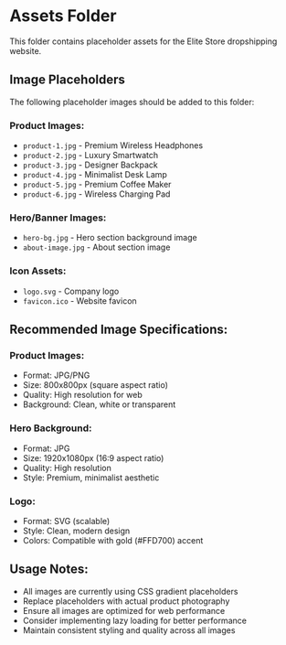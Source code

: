 # Assets Folder

This folder contains placeholder assets for the Elite Store dropshipping website.

## Image Placeholders

The following placeholder images should be added to this folder:

### Product Images:
- `product-1.jpg` - Premium Wireless Headphones
- `product-2.jpg` - Luxury Smartwatch  
- `product-3.jpg` - Designer Backpack
- `product-4.jpg` - Minimalist Desk Lamp
- `product-5.jpg` - Premium Coffee Maker
- `product-6.jpg` - Wireless Charging Pad

### Hero/Banner Images:
- `hero-bg.jpg` - Hero section background image
- `about-image.jpg` - About section image

### Icon Assets:
- `logo.svg` - Company logo
- `favicon.ico` - Website favicon

## Recommended Image Specifications:

### Product Images:
- Format: JPG/PNG
- Size: 800x800px (square aspect ratio)
- Quality: High resolution for web
- Background: Clean, white or transparent

### Hero Background:
- Format: JPG
- Size: 1920x1080px (16:9 aspect ratio)  
- Quality: High resolution
- Style: Premium, minimalist aesthetic

### Logo:
- Format: SVG (scalable)
- Style: Clean, modern design
- Colors: Compatible with gold (#FFD700) accent

## Usage Notes:

- All images are currently using CSS gradient placeholders
- Replace placeholders with actual product photography
- Ensure all images are optimized for web performance
- Consider implementing lazy loading for better performance
- Maintain consistent styling and quality across all images

